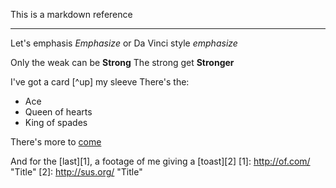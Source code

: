 This is a markdown reference
******************************

Let's emphasis *Emphasize* or Da Vinci style _emphasize_

Only the weak can be **Strong**
The strong get __Stronger__

I've got a card [^up] my sleeve
There's the:
* Ace
* Queen of hearts
* King of spades

There's more to [come](http://whereugoin.com)

And for the [last][1], a footage of me giving a [toast][2]
[1]: http://of.com/ "Title"
[2]: http://sus.org/ "Title"
